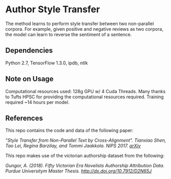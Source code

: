 # Author Style Transfer

The method learns to perform style transfer between two non-parallel corpora. For example, given positive and negative reviews as two corpora, the model can learn to reverse the sentiment of a sentence.

## Dependencies
Python 2.7, TensorFlow 1.3.0, ipdb, ntlk

## Note on Usage
Computational resources used: 128g GPU w/ 4 Cuda Threads.
Many thanks to Tufts HPSC for providing the computational resources required.
Training required ~14 hours per model.

## References
This repo contains the code and data of the following paper:

<i> "Style Transfer from Non-Parallel Text by Cross-Alignment". Tianxiao Shen, Tao Lei, Regina Barzilay, and Tommi Jaakkola. NIPS 2017. [arXiv](https://arxiv.org/abs/1705.09655)</i>

This repo makes use of the victorian authorship dataset from the following:

<i> Gungor, A. (2018). Fifty Victorian Era Novelists Authorship Attribution Data. Purdue Universitym Master Thesis. http://dx.doi.org/10.7912/D2N65J</i>

